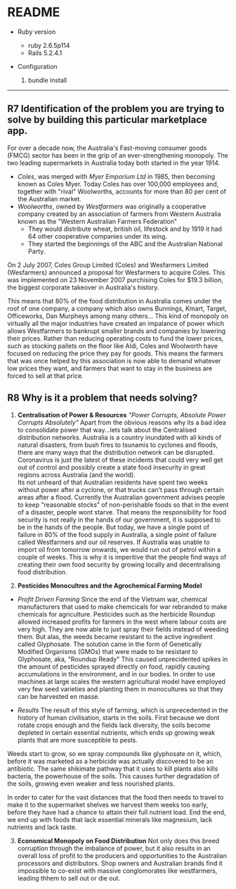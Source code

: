 # README

* Ruby version
    - ruby 2.6.5p114
    - Rails 5.2.4.1

* Configuration
    1. bundle install
--------------------------

## R7 	Identification of the problem you are trying to solve by building this particular marketplace app.

For over a decade now, the Australia's Fast-moving consumer goods (FMCG) sector has been in the grip of an ever-strengthening monopoly.
The two leading supermarkets in Australia today both started in the year 1914. 
- *Coles*, was merged with *Myer Emporium Ltd* in 1985, then becoming known as Coles Myer.
Today Coles has over 100,000 employees and, together with "rival" Woolworths, accounts for more than 80 per cent of the Australian market.
- *Woolworths*, owned by *Westfarmers* was originally a cooperative company created by an association of farmers from Western Australia known as the "Western Australian Farmers Federation"
    - They would distribute wheat, british oil, lifestock and by 1919 it had 64 other cooperative companies under its wing. 
    - They started the beginnings of the ABC and the Australian National Party. 

On 2 July 2007, Coles Group Limited (Coles) and Wesfarmers Limited (Wesfarmers) announced a proposal for Wesfarmers to acquire Coles. This was implemented on 23 November 2007 purchising Coles for $19.3 billion, the biggest corporate takeover in Australia's history.

This means that 80% of the food distribution in Australia comes under the roof of one company, a company which also owns Bunnings, Kmart, Target, Officeworks, Dan Murpheys among many others...
This kind of monopoly on virtually all the major industries have created an impalance of power which allows Westfarmers to bankrupt smaller brands and companies by lowering their prices. 
Rather than reducing operating costs to fund the lower prices, such as stocking pallets on the floor like Aldi, Coles and Woolworth have focused on reducing the price they pay for goods. 
This means the farmers that was once helped by this association is now able to demand whatever low prices they want, and farmers that want to stay in the business are forced to sell at that price.


## R8 	Why is it a problem that needs solving?

1. **Centralisation of Power & Resources**
*"Power Corrupts, Absolute Power Corrupts Absolutely"*
Apart from the obvious reasons why its a bad idea to consolidate power that way...lets talk about the Centralised distribution networks. 
Australia is a country inundated with all kinds of natural disasters, from bush fires to tsunamis to cyclones and floods, there are many ways that the distribution network can be disrupted.
Coronavirus is just the latest of these incidents that could very well get out of control and possibly create a state food insecurity in great regions across Australia (and the world).  
Its not unheard of that Australian residents have spent two weeks without power after a cyclone, or that trucks can't pass through certain areas after a flood. 
Currently the Australian government advises people to keep "reasonable stocks" of non-perishable foods so that in the event of a disaster, people wont starve. 
That means the responsibility for food security is not really in the hands of our government, it is supposed to be in the hands of the people. 
But today, we have a single point of failure in 80% of the food supply in Australia, a single point of failure called Westfarmers and our oil reserves. 
If Australia was unable to import oil from tomorrow onwards, we would run out of petrol within a couple of weeks. 
This is why it is imperitive that the people find ways of creating their own food security by growing locally and decentralising food distribution. 

2. **Pesticides Monocultres and the Agrochemical Farming Model**
- *Profit Driven Farming*
Since the end of the Vietnam war, chemical manufacturers that used to make chemcicals for war rebranded to make chemicals for agriculture. 
Pesticides such as the herbicide Roundup allowed increased profits for farmers in the west where labour costs are very high. They are now able to just spray their fields instead of weeding them. But alas, the weeds became resistant to the active ingredient called Glyphosate.
The solution came in the form of Genetically Modified Organisms (GMOs) that were made to be resistant to Glyphosate, aka, "Roundup Ready" 
This caused unprecidented spikes in the amount of pesticides sprayed directly on food, rapidly causing accumulations in the environment, and in our bodies.
In order to use machines at large scales the western agricultural model have employed very few seed varieties and planting them in monocultures so that they can be harvested en masse. 

- *Results*
The result of this style of farming, which is unprecedented in the history of human civilisation, starts in the soils. 
First because we dont rotate crops enough and the fields lack diversity, the soils become depleted in certain essential nutrients, which ends up growing weak plants that are more susceptible to pests. 

Weeds start to grow, so we spray compounds like glyphosate on it, which, before it was marketed as a herbicide was actually discovered to be an antibiotic. The same shikimate pathway that it uses to kill plants also kills bacteria, the powerhouse of the soils. This causes further degradation of the soils, growing even weaker and less nourished plants. 

In order to cater for the vast distances that the food then needs to travel to make it to the supermarket shelves we harvest them weeks too early, before they have had a chance to attain their full nutrient load. 
End the end, we end up with foods that lack essential minerals like magnesium, lack nutrients and lack taste.  

3. **Economical Monopoly on Food Distribution**
Not only does this breed corruption through the imbalance of power, but it also results in an overall loss of profit to the producers and opportunities to the Australian processors and distributors. 
Shop owners and Australian brands find it impossible to co-exist with massive conglomorates like westfarmers, leading thhem to sell out or die out.  